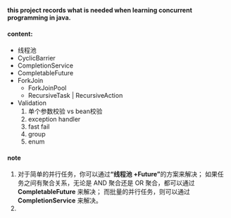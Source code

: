 <b> this project records what is needed when learning concurrent programming in java.</b>


#### content:
* 线程池 
* CyclicBarrier
* CompletionService
* CompletableFuture
* ForkJoin
    * ForkJoinPool
    * RecursiveTask | RecursiveAction
* Validation
    1. 单个参数校验 vs bean校验
    2. exception handler
    3. fast fail
    4. group
    5. enum

#### note
1. 对于简单的并行任务，你可以通过<b>“线程池 +Future”</b>的方案来解决；
如果任务之间有聚合关系，无论是 AND 聚合还是 OR 聚合，都可以通过 <b>CompletableFuture</b> 来解决；
而批量的并行任务，则可以通过 <b>CompletionService</b> 来解决。
2. 